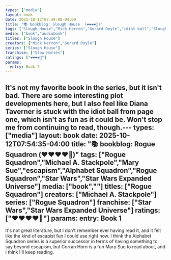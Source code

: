 ```yaml
---
types: ["media"]
layout: book
date: 2025-10-12T07:49:08-04:00
title: "📚 bookblog: Slough House  (❤️❤️❤️❤️🖤)"
tags: ["Slough House","Mick Herron","Gerard Doyle","idiot ball","Slough House","Slow Horses"]
media: ["book","audiobook"]
titles: ["Slough House"]
creators: ["Mick Herron","Gerard Doyle"]
series: ["Slough House"]
franchise: ["Slow Horses"]
ratings: ["❤️❤️❤️❤️🖤"]
params:
  entry: Book 7
---
```


It's not my favorite book in the series, but it isn't bad. There are some interesting plot developments here, but I also feel like Diana Taverner is stuck with the idiot ball from page one, which isn't as fun as it could be. Won't stop me from continuing to read, though.---
types: ["media"]
layout: book
date: 2025-10-12T07:54:35-04:00
title: "📚 bookblog: Rogue Squadron  (❤️❤️❤️❤️🖤)"
tags: ["Rogue Squadron","Michael A. Stackpole","Mary Sue","escapism","Alphabet Squadron","Rogue Squadron","Star Wars","Star Wars Expanded Universe"]
media: ["book",""]
titles: ["Rogue Squadron"]
creators: ["Michael A. Stackpole"]
series: ["Rogue Squadron"]
franchise: ["Star Wars","Star Wars Expanded Universe"]
ratings: ["❤️❤️❤️❤️🖤"]
params:
  entry: Book 1
---

It's not great literature, but I don't remember ever having read it, and it felt like the kind of escapist fun I could use right now. I think the Alphabet Squadron series is a superior successor in terms of having something to say beyond escapism, but Corran Horn is a fun Mary Sue to read about, and I think I'll keep reading.